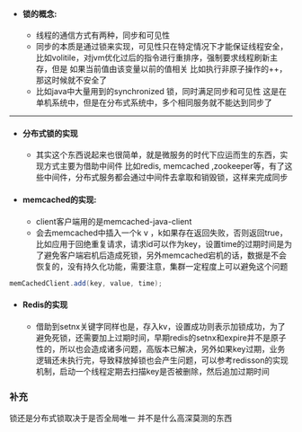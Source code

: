 - #### 锁的概念:
	- 线程的通信方式有两种，同步和可见性
	- 同步的本质是通过锁来实现，可见性只在特定情况下才能保证线程安全，比如volitile，对jvm优化过后的指令进行重排序，强制要求线程刷新主存，但是 如果当前值由该变量以前的值相关 比如执行非原子操作的++，那这时候就不安全了
	- 比如java中大量用到的synchronized 锁，同时满足同步和可见性
	这是在单机系统中，但是在分布式系统中，多个相同服务就不能达到同步了
***
- #### 分布式锁的实现
    - 其实这个东西说起来也很简单，就是微服务的时代下应运而生的东西，实现方式主要为借助中间件 比如redis, memcached ,zookeeper等，有了这些中间件，分布式服务都会通过中间件去拿取和销毁锁，这样来完成同步

- #### memcached的实现:
    - client客户端用的是memcached-java-client
    - 会去memcached中插入一个k v ，k如果存在返回失败，否则返回true，比如应用于回绝重复请求，请求id可以作为key，设置time的过期时间是为了避免客户端宕机后造成死锁，另外memcached宕机的话，数据是不会恢复的，没有持久化功能，需要注意，集群一定程度上可以避免这个问题
```java
memCachedClient.add(key, value, time);
```
- #### Redis的实现
    - 借助到setnx关键字同样也是，存入kv，设置成功则表示加锁成功，为了避免死锁，还需要加上过期时间，早期redis的setnx和expire并不是原子性的，所以也会造成诸多问题，高版本已解决，另外如果key过期，业务逻辑还未执行完，导致释放掉锁也会产生问题，可以参考redisson的实现机制，启动一个线程定期去扫描key是否被删除，然后追加过期时间
### 补充

锁还是分布式锁取决于是否全局唯一 并不是什么高深莫测的东西

